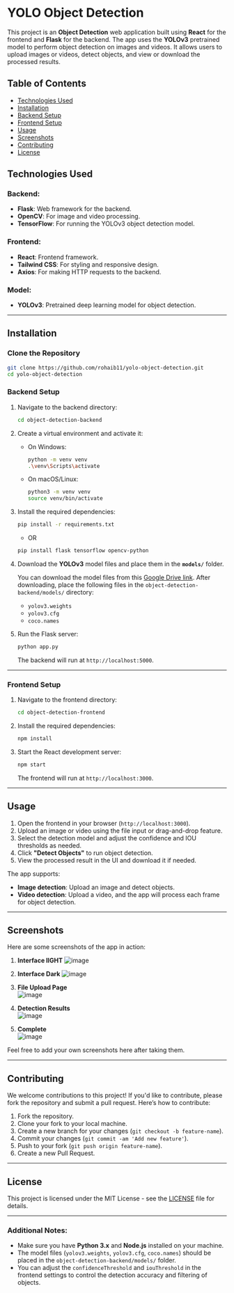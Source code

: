 
# YOLO Object Detection

This project is an **Object Detection** web application built using **React** for the frontend and **Flask** for the backend. The app uses the **YOLOv3** pretrained model to perform object detection on images and videos. It allows users to upload images or videos, detect objects, and view or download the processed results.

## Table of Contents

- [Technologies Used](#technologies-used)
- [Installation](#installation)
- [Backend Setup](#backend-setup)
- [Frontend Setup](#frontend-setup)
- [Usage](#usage)
- [Screenshots](#screenshots)
- [Contributing](#contributing)
- [License](#license)

## Technologies Used

### Backend:
- **Flask**: Web framework for the backend.
- **OpenCV**: For image and video processing.
- **TensorFlow**: For running the YOLOv3 object detection model.

### Frontend:
- **React**: Frontend framework.
- **Tailwind CSS**: For styling and responsive design.
- **Axios**: For making HTTP requests to the backend.

### Model:
- **YOLOv3**: Pretrained deep learning model for object detection.

---

## Installation

### Clone the Repository

```bash
git clone https://github.com/rohaib11/yolo-object-detection.git
cd yolo-object-detection
```

### Backend Setup

1. Navigate to the backend directory:
   ```bash
   cd object-detection-backend
   ```

2. Create a virtual environment and activate it:
   - On Windows:
     ```bash
     python -m venv venv
     .\venv\Scripts\activate
     ```
   - On macOS/Linux:
     ```bash
     python3 -m venv venv
     source venv/bin/activate
     ```

3. Install the required dependencies:
   ```bash
   pip install -r requirements.txt
   ```
   -  OR
     ```bash
    pip install flask tensorflow opencv-python
    ```
4. Download the **YOLOv3** model files and place them in the **`models/`** folder.

   You can download the model files from this [Google Drive link](https://drive.google.com/drive/folders/1PewJ41GYtWGZNXFSzHV8C6wRtT4UgLr3?usp=sharing). After downloading, place the following files in the `object-detection-backend/models/` directory:
   - `yolov3.weights`
   - `yolov3.cfg`
   - `coco.names`

5. Run the Flask server:
   ```bash
   python app.py
   ```
   The backend will run at `http://localhost:5000`.

---

### Frontend Setup

1. Navigate to the frontend directory:
   ```bash
   cd object-detection-frontend
   ```

2. Install the required dependencies:
   ```bash
   npm install
   ```

3. Start the React development server:
   ```bash
   npm start
   ```

   The frontend will run at `http://localhost:3000`.

---

## Usage

1. Open the frontend in your browser (`http://localhost:3000`).
2. Upload an image or video using the file input or drag-and-drop feature.
3. Select the detection model and adjust the confidence and IOU thresholds as needed.
4. Click **"Detect Objects"** to run object detection.
5. View the processed result in the UI and download it if needed.

The app supports:
- **Image detection**: Upload an image and detect objects.
- **Video detection**: Upload a video, and the app will process each frame for object detection.

---

## Screenshots

Here are some screenshots of the app in action:

1. **Interface lIGHT**
 ![image](https://github.com/user-attachments/assets/6e4d4b89-a20b-4dbd-9fb1-14507ab3b0ee)

2. **Interface Dark**
 ![image](https://github.com/user-attachments/assets/8b1b32f3-b593-4b6a-b9b3-6d31c14d0751)

3. **File Upload Page**  
![image](https://github.com/user-attachments/assets/390634a0-3e4c-483b-9711-e43ab398f880)

4. **Detection Results**  
![image](https://github.com/user-attachments/assets/d3bd7583-4f3e-4be9-9e49-3a696bc63b89)

5. **Complete**  
![image](https://github.com/user-attachments/assets/8fe22ed4-d380-476d-b4b3-1e00586e6baa)

Feel free to add your own screenshots here after taking them.

---

## Contributing

We welcome contributions to this project! If you'd like to contribute, please fork the repository and submit a pull request. Here’s how to contribute:

1. Fork the repository.
2. Clone your fork to your local machine.
3. Create a new branch for your changes (`git checkout -b feature-name`).
4. Commit your changes (`git commit -am 'Add new feature'`).
5. Push to your fork (`git push origin feature-name`).
6. Create a new Pull Request.

---

## License

This project is licensed under the MIT License - see the [LICENSE](LICENSE) file for details.

---

### Additional Notes:
- Make sure you have **Python 3.x** and **Node.js** installed on your machine.
- The model files (`yolov3.weights`, `yolov3.cfg`, `coco.names`) should be placed in the `object-detection-backend/models/` folder.
- You can adjust the `confidenceThreshold` and `iouThreshold` in the frontend settings to control the detection accuracy and filtering of objects.

